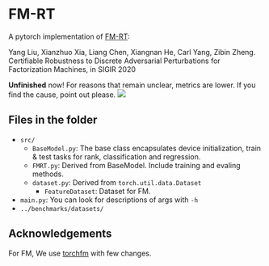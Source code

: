 # FM-RT

A pytorch implementation of [FM-RT](http://arxiv.org/abs/1911.02752):

Yang Liu, Xianzhuo Xia, Liang Chen, Xiangnan He, Carl Yang, Zibin Zheng. Certifiable Robustness to Discrete Adversarial Perturbations for Factorization Machines, in SIGIR 2020

**Unfinished** now! For reasons that remain unclear, metrics are lower. If you find the cause, point out please.
![](https://img-blog.csdnimg.cn/20200809132930240.png) 

## Files in the folder
- `src/`
    - `BaseModel.py`: The base class encapsulates device initialization, train & test tasks for rank, classification and regression.
    - `FMRT.py`: Derived from BaseModel. Include training and evaling methods.
    - `dataset.py`: Derived from `torch.util.data.Dataset`
        - `FeatureDataset`: Dataset for FM.
- `main.py`: You can look for descriptions of args with `-h` 
- `../benchmarks/datasets/`

## Acknowledgements

For FM, We use [torchfm](https://github.com/rixwew/pytorch-fm/) with few changes.  
